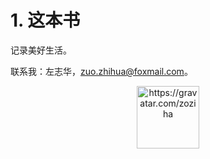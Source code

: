 # 1. 这本书

记录美好生活。

联系我：左志华，zuo.zhihua@foxmail.com。

<div align="center">
<img src="https://gravatar.com/zoziha.qr" alt="https://gravatar.com/zoziha" width="100">
</div>
